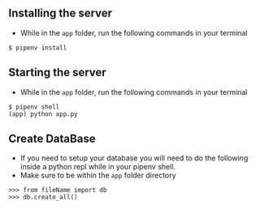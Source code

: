 ## Installing the server
- While in the `app` folder, run the following commands in your terminal 
```
$ pipenv install
```

## Starting the server
- While in the `app` folder, run the following commands in your terminal 
```
$ pipenv shell
(app) python app.py
```

## Create DataBase
- If you need to setup your database you will need to do the following inside a python repl while in your pipenv shell.
- Make sure to be within the `app` folder directory
```
>>> from fileName import db
>>> db.create_all()
```
